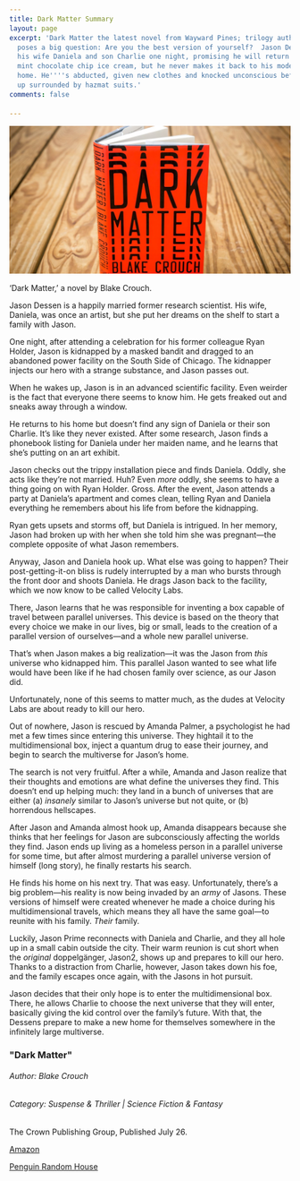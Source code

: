 ```yaml
---
title: Dark Matter Summary
layout: page
excerpt: 'Dark Matter the latest novel from Wayward Pines; trilogy author BlakeCrouch,
  poses a big question: Are you the best version of yourself?  Jason Dessen leaves
  his wife Daniela and son Charlie one night, promising he will return shortly with
  mint chocolate chip ice cream, but he never makes it back to his modest Chicago
  home. He''''s abducted, given new clothes and knocked unconscious before waking
  up surrounded by hazmat suits.'
comments: false

---
```

![](/uploads/091216_darkmatter_carroll-2e16d0ba-fill-1200x630-c0.jpg)

‘Dark Matter,’ a novel by Blake Crouch.

Jason Dessen is a happily married former research scientist. His wife, Daniela, was once an artist, but she put her dreams on the shelf to start a family with Jason.

One night, after attending a celebration for his former colleague Ryan Holder, Jason is kidnapped by a masked bandit and dragged to an abandoned power facility on the South Side of Chicago. The kidnapper injects our hero with a strange substance, and Jason passes out.

When he wakes up, Jason is in an advanced scientific facility. Even weirder is the fact that everyone there seems to know him. He gets freaked out and sneaks away through a window.

He returns to his home but doesn’t find any sign of Daniela or their son Charlie. It’s like they never existed. After some research, Jason finds a phonebook listing for Daniela under her maiden name, and he learns that she’s putting on an art exhibit.

Jason checks out the trippy installation piece and finds Daniela. Oddly, she acts like they’re not married. Huh? Even _more_ oddly, she seems to have a thing going on with Ryan Holder. Gross. After the event, Jason attends a party at Daniela’s apartment and comes clean, telling Ryan and Daniela everything he remembers about his life from before the kidnapping.

Ryan gets upsets and storms off, but Daniela is intrigued. In her memory, Jason had broken up with her when she told him she was pregnant—the complete opposite of what Jason remembers.

Anyway, Jason and Daniela hook up. What else was going to happen? Their post-getting-it-on bliss is rudely interrupted by a man who bursts through the front door and shoots Daniela. He drags Jason back to the facility, which we now know to be called Velocity Labs.

There, Jason learns that he was responsible for inventing a box capable of travel between parallel universes. This device is based on the theory that every choice we make in our lives, big or small, leads to the creation of a parallel version of ourselves—and a whole new parallel universe.

That’s when Jason makes a big realization—it was the Jason from _this_ universe who kidnapped him. This parallel Jason wanted to see what life would have been like if he had chosen family over science, as our Jason did.

Unfortunately, none of this seems to matter much, as the dudes at Velocity Labs are about ready to kill our hero.

Out of nowhere, Jason is rescued by Amanda Palmer, a psychologist he had met a few times since entering this universe. They hightail it to the multidimensional box, inject a quantum drug to ease their journey, and begin to search the multiverse for Jason’s home.

The search is not very fruitful. After a while, Amanda and Jason realize that their thoughts and emotions are what define the universes they find. This doesn’t end up helping much: they land in a bunch of universes that are either (a) _insanely_ similar to Jason’s universe but not quite, or (b) horrendous hellscapes.

After Jason and Amanda almost hook up, Amanda disappears because she thinks that her feelings for Jason are subconsciously affecting the worlds they find. Jason ends up living as a homeless person in a parallel universe for some time, but after almost murdering a parallel universe version of himself (long story), he finally restarts his search.

He finds his home on his next try. That was easy. Unfortunately, there’s a big problem—his reality is now being invaded by an _army_ of Jasons. These versions of himself were created whenever he made a choice during his multidimensional travels, which means they all have the same goal—to reunite with his family. _Their_ family.

Luckily, Jason Prime reconnects with Daniela and Charlie, and they all hole up in a small cabin outside the city. Their warm reunion is cut short when the _original_ doppelgänger, Jason2, shows up and prepares to kill our hero. Thanks to a distraction from Charlie, however, Jason takes down his foe, and the family escapes once again, with the Jasons in hot pursuit.

Jason decides that their only hope is to enter the multidimensional box. There, he allows Charlie to choose the next universe that they will enter, basically giving the kid control over the family’s future. With that, the Dessens prepare to make a new home for themselves somewhere in the infinitely large multiverse.

### **"Dark Matter"**

###### Author: _Blake Crouch_

###### Category: Suspense & Thriller | Science Fiction & Fantasy

The Crown Publishing Group, Published July 26.

[Amazon](https://www.amazon.com.au/Dark-Matter-Novel-Blake-Crouch-ebook/dp/B0180T0IUY "Dark Matter A NOVEL By BLAKE CROUCH")

[Penguin Random House](https://www.penguinrandomhouse.com/books/253400/dark-matter-by-blake-crouch/ "Dark Matter A NOVEL By BLAKE CROUCH")
